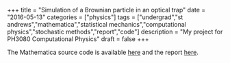 +++
title = "Simulation of a Brownian particle in an optical trap"
date = "2016-05-13"
categories = ["physics"]
tags = ["undergrad","st andrews","mathematica","statistical mechanics","computational physics","stochastic methods","report","code"]
description = "My project for PH3080 Computational Physics"
draft = false
+++

The Mathematica source code is available [here](https://gitlab.com/eidoom/comp-phys-st-andrews) and the report [here](../../docs/comp-phys.pdf).
